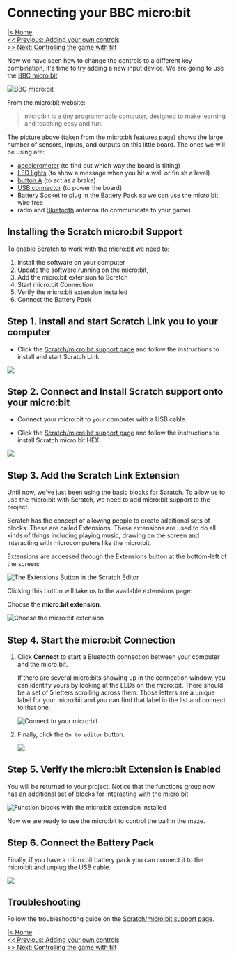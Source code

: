 # Connecting your BBC micro:bit

[|< Home](../README.md)  
[<< Previous: Adding your own controls](./maze2.md)  
[>> Next: Controlling the game with tilt](./maze4.md)

Now we have seen how to change the controls to a different key combination, it's time to try adding a new input device. We are going to use the [BBC micro:bit](https://www.microbit.org/)

![BBC micro:bit](./images/microbit-hardware-access.jpg)

From the micro:bit website:

> micro:bit is a tiny programmable computer, designed to make learning and teaching easy and fun!

The picture above (taken from the [micro:bit features page](https://www.microbit.org/guide/features/)) shows the large number of sensors, inputs, and outputs on this little board. The ones we will be using are:

* [accelerometer](https://www.microbit.org/guide/features/#accel) (to find out which way the board is tilting)
* [LED lights](https://www.microbit.org/guide/features/#leds) (to show a message when you hit a wall or finish a level)
* [button A](https://www.microbit.org/guide/features/#buttons) (to act as a brake)
* [USB connector](https://www.microbit.org/guide/features/#usb) (to power the board)
* Battery Socket to plug in the Battery Pack so we can use the micro:bit wire free
* radio and [Bluetooth](https://www.microbit.org/guide/features/#bluetooth) antenna (to communicate to your game)

## Installing the Scratch micro:bit Support

To enable Scratch to work with the micro:bit we need to:

1. Install the software on your computer
2. Update the software running on the micro:bit,
3. Add the micro:bit extension to Scratch
4. Start micro:bit Connection
5. Verify the micro:bit extension installed
6. Connect the Battery Pack

## Step 1. Install and start Scratch Link you to your computer

* Click the [Scratch/micro:bit support page](https://scratch.mit.edu/microbit) and follow the instructions to install and start Scratch Link.

![](./images/scratch-link-install.png)

## Step 2. Connect and Install Scratch support onto your micro:bit

* Connect your micro:bit to your computer with a USB cable.

* Click the [Scratch/micro:bit support page](https://scratch.mit.edu/microbit) and follow the instructions to install Scratch micro:bit HEX.

![](./images/scratch-link-micro-bit.png)

## Step 3. Add the Scratch Link Extension

Until now, we've just been using the basic blocks for Scratch. To allow us to use the micro:bit with Scratch, we need to add micro:bit support to the project.

Scratch has the concept of allowing people to create additional sets of blocks. These are called Extensions. These extensions are used to do all kinds of things including playing music, drawing on the screen and interacting with microcomputers like the micro:bit.

Extensions are accessed through the Extensions button at the bottom-left of the screen:

![The Extensions Button in the Scratch Editor](./images/scratch-add-extension.png)

Clicking this button will take us to the available extensions page:

Choose the **micro:bit extension**.

![Choose the micro:bit extension](./images/extensions2.png)

## Step 4. Start the micro:bit Connection

1. Click **Connect** to start a Bluetooth connection between your computer and the micro:bit.

    If there are several micro:bits showing up in the connection window, you can identify yours by looking at the LEDs on the micro:bit. There should be a set of 5 letters scrolling across them. Those letters are a unique label for your micro:bit and you can find that label in the list and connect to that one.

    ![Connect to your micro:bit](./images/extensions5.png)
    <br/>
2. Finally, click the `Go to editor` button.

    ![](./images/extensions6.png)

## Step 5. Verify the micro:bit Extension is Enabled

You will be returned to your project. Notice that the functions group now has an additional set of blocks for interacting with the micro:bit

![Function blocks with the micro:bit extension installed](./images/extensions3.png)

Now we are ready to use the micro:bit to control the ball in the maze.

## Step 6. Connect the Battery Pack

Finally, if you have a micro:bit battery pack you can connect it to the micro:bit and unplug the USB cable.

![](./images/micro-bit-battery-pack.gif)

## Troubleshooting

Follow the troubleshooting guide on the [Scratch/micro:bit support page](https://scratch.mit.edu/microbit).

[|< Home](../README.md)  
[<< Previous: Adding your own controls](./maze2.md)  
[>> Next: Controlling the game with tilt](./maze4.md)
